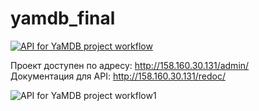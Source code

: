 # yamdb_final

[![API for YaMDB project workflow](https://github.com/Olga07122007/yamdb_final/actions/workflows/yamdb_workflow.yml/badge.svg?branch=master)](https://github.com/Olga07122007/yamdb_final/actions/workflows/yamdb_workflow.yml)

Проект доступен по адресу: http://158.160.30.131/admin/  
Документация для API: http://158.160.30.131/redoc/  

![API for YaMDB project workflow1](https://github.com/Olga07122007/yamdb_final/actions/workflows/yamdb_workflow.yml/badge.svg)

